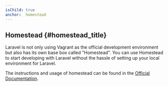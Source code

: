 ```yaml
---
isChild: true
anchor:  homestead
---
```


## Homestead {#homestead_title}

Laravel is not only using Vagrant as the official development environment but also has its own base box called "Homestead". 
You can use Homestead to start developing with Laravel without the hassle of setting up your local environment for Laravel.

The instructions and usage of homestead can be found in the [Official Documentation][homestead-docs].

[homestead-docs]: http://laravel.com/docs/5.3/homestead
